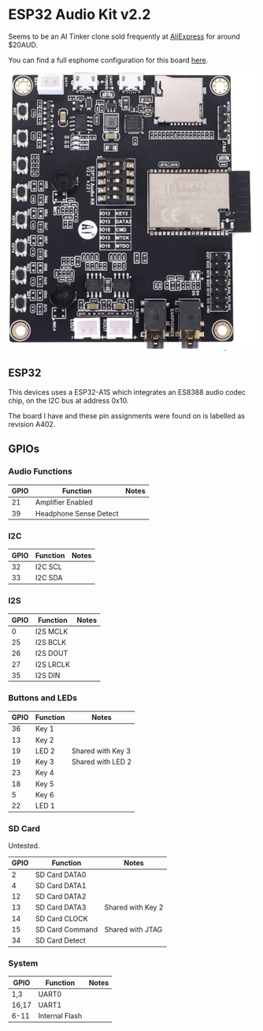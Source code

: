 
# ESP32 Audio Kit v2.2


Seems to be an AI Tinker clone sold frequently at [AliExpress](https://www.aliexpress.com/item/1005006081623609.html) for around $20AUD.

You can find a full esphome configuration for this board [here](/esp32-audio-kit.yaml).

![ESP32 Audio Kit](image/esp32-audio-kit.png)


## ESP32

This devices uses a ESP32-A1S which integrates an ES8388 audio codec chip, on the I2C bus at address 0x10.

The board I have and these pin assignments were found on is labelled as revision A402.


## GPIOs

### Audio Functions

|GPIO|Function|Notes|
|----|--------|--------|
|21|Amplifier Enabled| |
|39|Headphone Sense Detect| |


### I2C

|GPIO|Function|Notes|
|----|--------|--------|
|32|I2C SCL| |
|33|I2C SDA| |

### I2S

|GPIO|Function|Notes|
|----|--------|--------|
|0|I2S MCLK| |
|25|I2S BCLK| |
|26|I2S DOUT| |
|27|I2S LRCLK| |
|35|I2S DIN| |

### Buttons and LEDs

|GPIO|Function|Notes|
|----|--------|--------|
|36|Key 1| |
|13|Key 2| |
|19|LED 2|Shared with Key 3|
|19|Key 3|Shared with LED 2|
|23|Key 4| |
|18|Key 5| |
|5|Key 6| |
|22|LED 1| |

### SD Card

Untested.

|GPIO|Function|Notes|
|----|--------|--------|
|2|SD Card DATA0| |
|4|SD Card DATA1| |
|12|SD Card DATA2| |
|13|SD Card DATA3|Shared with Key 2|
|14|SD Card CLOCK| |
|15|SD Card Command|Shared with JTAG|
|34|SD Card Detect| |

### System

|GPIO|Function|Notes|
|----|--------|--------|
|1,3|UART0| |
|16,17|UART1| |
|6-11|Internal Flash| |



